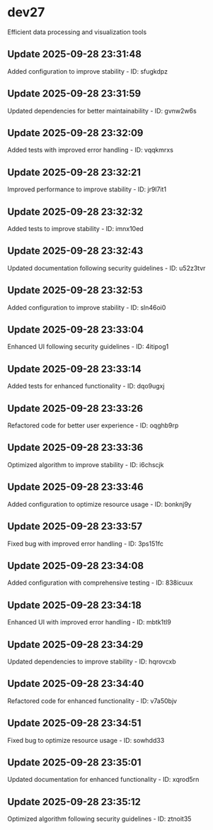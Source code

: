 # dev27
Efficient data processing and visualization tools

## Update 2025-09-28 23:31:48
Added configuration to improve stability - ID: sfugkdpz


## Update 2025-09-28 23:31:59
Updated dependencies for better maintainability - ID: gvnw2w6s


## Update 2025-09-28 23:32:09
Added tests with improved error handling - ID: vqqkmrxs


## Update 2025-09-28 23:32:21
Improved performance to improve stability - ID: jr9l7it1


## Update 2025-09-28 23:32:32
Added tests to improve stability - ID: imnx10ed


## Update 2025-09-28 23:32:43
Updated documentation following security guidelines - ID: u52z3tvr


## Update 2025-09-28 23:32:53
Added configuration to improve stability - ID: sln46oi0


## Update 2025-09-28 23:33:04
Enhanced UI following security guidelines - ID: 4itipog1


## Update 2025-09-28 23:33:14
Added tests for enhanced functionality - ID: dqo9ugxj


## Update 2025-09-28 23:33:26
Refactored code for better user experience - ID: oqghb9rp


## Update 2025-09-28 23:33:36
Optimized algorithm to improve stability - ID: i6chscjk


## Update 2025-09-28 23:33:46
Added configuration to optimize resource usage - ID: bonknj9y


## Update 2025-09-28 23:33:57
Fixed bug with improved error handling - ID: 3ps151fc


## Update 2025-09-28 23:34:08
Added configuration with comprehensive testing - ID: 838icuux


## Update 2025-09-28 23:34:18
Enhanced UI with improved error handling - ID: mbtk1tl9


## Update 2025-09-28 23:34:29
Updated dependencies to improve stability - ID: hqrovcxb


## Update 2025-09-28 23:34:40
Refactored code for enhanced functionality - ID: v7a50bjv


## Update 2025-09-28 23:34:51
Fixed bug to optimize resource usage - ID: sowhdd33


## Update 2025-09-28 23:35:01
Updated documentation for enhanced functionality - ID: xqrod5rn


## Update 2025-09-28 23:35:12
Optimized algorithm following security guidelines - ID: ztnoit35

